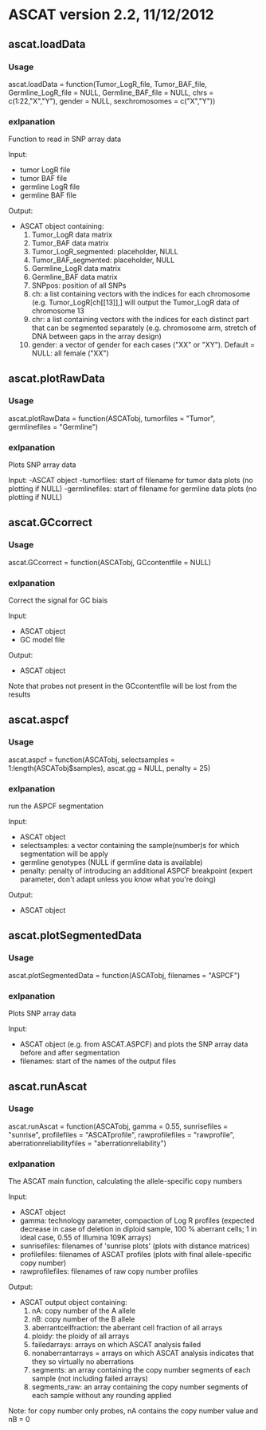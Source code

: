 # ASCAT version 2.2, 11/12/2012

## ascat.loadData

### Usage

ascat.loadData = function(Tumor_LogR_file, Tumor_BAF_file, Germline_LogR_file = NULL, Germline_BAF_file = NULL, chrs = c(1:22,"X","Y"), gender = NULL, sexchromosomes = c("X","Y"))

### exlpanation

Function to read in SNP array data

Input:
  - tumor LogR file
  - tumor BAF file
  - germline LogR file
  - germline BAF file

Output:
  - ASCAT object containing:
    1. Tumor_LogR data matrix
    2. Tumor_BAF data matrix
    3. Tumor_LogR_segmented: placeholder, NULL
    4. Tumor_BAF_segmented: placeholder, NULL
    5. Germline_LogR data matrix
    6. Germline_BAF data matrix
    7. SNPpos: position of all SNPs
    8. ch: a list containing vectors with the indices for each chromosome (e.g. Tumor_LogR[ch[[13]],] will output the Tumor_LogR data of chromosome 13
    9. chr: a list containing vectors with the indices for each distinct part that can be segmented separately (e.g. chromosome arm, stretch of DNA between gaps in the array design)
    10. gender: a vector of gender for each cases ("XX" or "XY"). Default = NULL: all female ("XX")

## ascat.plotRawData

### Usage

ascat.plotRawData = function(ASCATobj, tumorfiles = "Tumor", germlinefiles = "Germline")

### exlpanation

Plots SNP array data

Input:
  -ASCAT object 
  -tumorfiles: start of filename for tumor data plots (no plotting if NULL)
  -germlinefiles: start of filename for germline data plots (no plotting if NULL)

## ascat.GCcorrect

### Usage

ascat.GCcorrect = function(ASCATobj, GCcontentfile = NULL)

### exlpanation

Correct the signal for GC biais

Input:
  - ASCAT object
  - GC model file

Output:
  - ASCAT object

Note that probes not present in the GCcontentfile will be lost from the results


## ascat.aspcf

### Usage

ascat.aspcf = function(ASCATobj, selectsamples = 1:length(ASCATobj$samples), ascat.gg = NULL, penalty = 25)

### exlpanation

run the ASPCF segmentation

Input:
  - ASCAT object  
  - selectsamples: a vector containing the sample(number)s for which segmentation will be apply
  - germline genotypes (NULL if germline data is available)
  - penalty: penalty of introducing an additional ASPCF breakpoint (expert parameter, don't adapt unless you know what you're doing)

Output:
  - ASCAT object


## ascat.plotSegmentedData

### Usage

ascat.plotSegmentedData = function(ASCATobj, filenames = "ASPCF")

### exlpanation

Plots SNP array data

Input:
  - ASCAT object (e.g. from ASCAT.ASPCF) and plots the SNP array data before and after segmentation
  - filenames: start of the names of the output files
  
## ascat.runAscat

### Usage

ascat.runAscat = function(ASCATobj, gamma = 0.55, sunrisefiles = "sunrise", profilefiles = "ASCATprofile", rawprofilefiles = "rawprofile", aberrationreliabilityfiles = "aberrationreliability")

### exlpanation

The ASCAT main function, calculating the allele-specific copy numbers

Input:
  - ASCAT object
  - gamma: technology parameter, compaction of Log R profiles (expected decrease in case of deletion in diploid sample, 100 % aberrant cells; 1 in ideal case, 0.55 of Illumina 109K arrays)
  - sunrisefiles: filenames of 'sunrise plots' (plots with distance matrices)
  - profilefiles: filenames of ASCAT profiles (plots with final allele-specific copy number)
  - rawprofilefiles: filenames of raw copy number profiles

Output:
  - ASCAT output object containing:
    1. nA: copy number of the A allele
    2. nB: copy number of the B allele
    3. aberrantcellfraction: the aberrant cell fraction of all arrays
    4. ploidy: the ploidy of all arrays
    5. failedarrays: arrays on which ASCAT analysis failed
    6. nonaberrantarrays = arrays on which ASCAT analysis indicates that they so virtually no aberrations
    7. segments: an array containing the copy number segments of each sample (not including failed arrays)
    8. segments_raw: an array containing the copy number segments of each sample without any rounding applied
    
Note: for copy number only probes, nA contains the copy number value and nB = 0


